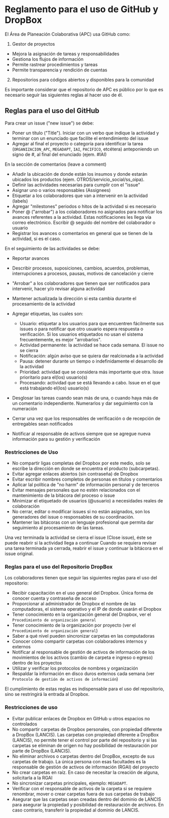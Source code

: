 # Reglamento para el uso de GitHub y DropBox

El Área de Planeación Colaborativa (APC) usa GitHub como:

1. Gestor de proyectos
* Mejora la asignación de tareas y responsabilidades
* Gestiona los flujos de información
* Permite rastrear procedimientos y tareas
* Permite transparencia y rendición de cuentas

2. Repositorios para códigos abiertos y disponibles para la comunidad

Es importante considerar que el repositorio de APC es público por lo que es necesario seguir las siguientes reglas al hacer uso de él.

## Reglas para el uso del GitHub

Para crear un issue ("new issue") se debe:

* Poner un título ("Title"). Iniciar con un verbo que indique la actividad y terminar con un enunciado que facilite el entendimiento del issue
* Agregar al final el proyecto o categoría para identificar la tarea (`ORGANIZACION_APC`, `MEGADAPT`, `IAI`, `PACIFICO`, etcétera) anteponiendo un signo de #, al final del enunciado (ejem. #IAI)

En la sección de comentarios (leave a comment)

* Añadir la ubicación de donde están los insumos y donde estarán ubicados los productos (ejem. OTROS/servicio_social/ss_oipa). 
* Definir las actividades necesarias para cumplir con el "issue"
* Asignar uno o varios responsables (Assignees)
* Etiquetar a los colaboradores que van a intervenir en la actividad (labels)
* Agregar "milestones" periodos o hitos de la actividad si es necesario
* Poner @ ("arrobar") a los colaboradores no asignados para notificar los avances referentes a la actividad. Estas notificaciones les llega vía correo electrónico. Escribir @ seguido del nombre del colaborador o usuario 
* Registrar los avances o comentarios en general que se tienen de la actividad, si es el caso.

En el seguimiento de las actividades se debe:

* Reportar avances
* Describir procesos, suposiciones, cambios, acuerdos, problemas, interrupciones a procesos, pausas, motivos de cancelación y cierre
* "Arrobar" a los colaboradores que tienen que ser notificados para intervenir, hacer y/o revisar alguna actividad
* Mantener actualizada la dirección si esta cambia durante el procesamiento de la actividad
* Agregar etiquetas, las cuales son:

  * Usuario: etiquetar a los usuarios para que encuentren fácilmente sus issues o para notificar que otro usuario espera respuesta o verificación. Si los usuarios etiquetados no usan el sistema frecuentemente, es mejor "arrobarlos".
  * Actividad permanente: la actividad se hace cada semana. El issue no  se cierra
  * Notificación: algún aviso que se quiera dar realcionada a la actividad
  * Pausa: detener durante un tiempo o indefinidamente el desarrollo de la actividad
  * Prioridad: actividad que se considera más importante que otra. Issue prioritario para el(los) usuario(s)
  * Procesando: actividad que se está llevando a cabo. Issue en el que está trabajando el(los) usuario(s)

* Desglosar las tareas cuando sean más de una, o cuando haya más de un comentario independiente. Numerarlos y dar seguimiento con la numeración
* Cerrar una vez que los responsables de verificación o de recepción de entregables sean notificados
* Notificar al responsable de activos siempre que se agregue nueva información para su gestión y verificación

### Restricciones de Uso
 
* No compartir ligas completas del Dropbox por este medio, solo se escribe la dirección en donde se encuentra el producto (subcarpetas). 
* Evitar agregar enlaces abiertos (sin contraseña) de Dropbox
* Evitar escribir nombres completos de personas en títulos y comentarios
* Aplicar lal política de "no harm" de información personal y de terceros
* Evitar mensajes personales que no estén relacionados con el mantenimiento de la bitácora del proceso o issue
* Minimizar el etiquetado de usuarios (@usuario) a necesidades reales de colaboración
* No cerrar, editar o modificar issues si no están asignados, son los generadores del issue o responsables de su coordinación.
* Mantener las bitácoras con un lenguaje profesional que permita dar seguimiento al procesamiento de las tareas.

Una vez terminada la actividad se cierra el issue (Close issue), éste se puede reabrir si la actividad llega a continuar
Cuando se requiera revisar una tarea terminada ya cerrada, reabrir el issue y continuar la bitácora en el issue original.

### Reglas para el uso del Repositorio DropBox

Los colaboradores tienen que seguir las siguientes reglas para el uso del repositorio:

* Recibir capacitación en el uso general del Dropbox. Única forma de conocer cuenta y contraseña de acceso
* Proporcionar al administrador de Dropbox el nombre de las computadoras, el sistema operativo y el IP de donde usarán el Dropbox
* Tener conocimiento en la organización general del Dropbox, ver el `Procedimiento de organización general`
* Tener conocimiento de la organización por proyecto (ver el `Procedimiento de organización general`)
* Saber a qué nivel pueden sincronizar carpetas en las computadoras
* Conocer cómo compartir carpetas con colaboradores internos y externos
* Notificar al responsable de gestión de activos de información de los movimientos de los activos (cambio de carpeta e ingreso o egreso) dentro de los proyectos
* Utilizar y verificar los protocolos de nombres y organización
* Respaldar la información en disco duros externos cada semana (ver `Protocolo de gestión de activos de información`)

El cumplimiento de estas reglas es indispensable para el uso del repositorio, sino se restringirá la entrada al Dropbox.

### Restricciones de uso

* Evitar publicar enlaces de Dropbox en GitHub u otros espacios no controlados
* No compartir carpetas de Dropbox personales, con propiedad diferente a DropBox (LANCIS). Las carpetas con propiedad diferente a DropBox (LANCIS), no permite tener el control por parte del repositorio y si las carpetas se eliminan de origen no hay posibilidad de restauración por parte de DropBox (LANCIS).
* No eliminar archivos o carpetas dentro del DropBox, excepto de sus carpetas de trabajo. La única persona con esas facultades es la responsable de gestión de activos de información (RGAI) del proyecto
* No crear carpetas en raíz. En caso de necesitar la creación de alguna, solicitarla a la RGAI
* No sincronizar carpetas principales, ejemplo: `MEGADAPT`. 
* Verificar con el responsable de activos de la carpeta si se requiere renombrar, mover o crear carpetas fuera de sus carpetas de trabajo
* Asegurar que las carpetas sean creadas dentro del dominio de LANCIS para asegurar la propiedad y posibilidad de restauración de archivos. En caso contrario, transferir la propiedad al dominio de LANCIS.
